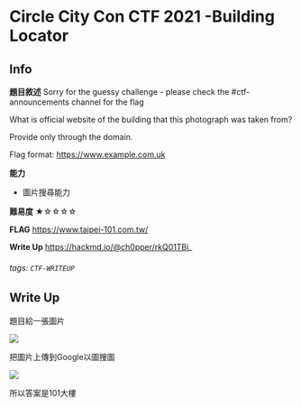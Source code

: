 Circle City Con CTF 2021 -Building Locator
===
## Info
**題目敘述**
Sorry for the guessy challenge - please check the #ctf-announcements channel for the flag

What is official website of the building that this photograph was taken from?

Provide only through the domain.

Flag format:
https://www.example.com.uk

**能力**
- 圖片搜尋能力

**難易度**
★☆☆☆☆

**FLAG**
https://www.taipei-101.com.tw/

**Write Up**
https://hackmd.io/@ch0pper/rkQ01TBi_
###### tags: `CTF-WRITEUP`

## Write Up
題目給一張圖片

![](https://i.imgur.com/4W3npNN.png)

把圖片上傳到Google以圖搜圖

![](https://i.imgur.com/xZAtJCk.png)

所以答案是101大樓

